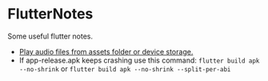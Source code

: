 # FlutterNotes
Some useful flutter notes.

- [Play audio files from assets folder or device storage.](https://github.com/WastedHymn/FlutterNotes/blob/master/readingAudioAsset.dart)
- If app-release.apk keeps crashing use this command: `flutter build apk --no-shrink` or `flutter build apk --no-shrink --split-per-abi`

